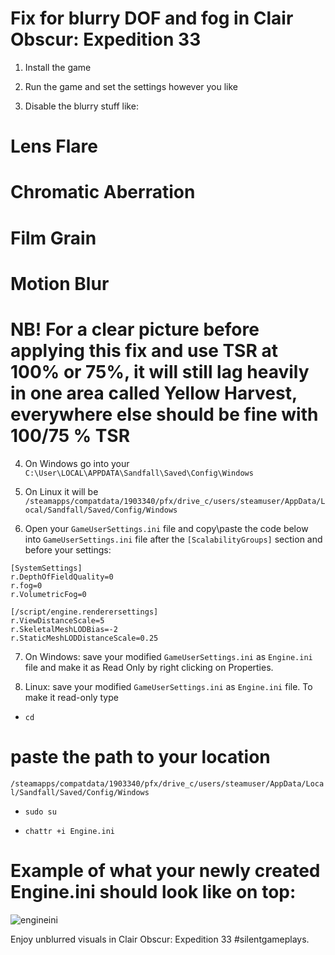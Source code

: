 # Fix for blurry DOF and fog in Clair Obscur: Expedition 33

1. Install the game

2. Run the game and set the settings however you like

3. Disable the blurry stuff like:

# Lens Flare

# Chromatic Aberration

# Film Grain

# Motion Blur

# NB! For a clear picture before applying this fix and use TSR at 100% or 75%, it will still lag heavily in one area called Yellow Harvest, everywhere else should be fine with 100/75 % TSR

4. On Windows go into your
``C:\User\LOCAL\APPDATA\Sandfall\Saved\Config\Windows``


5. On Linux it will be
``/steamapps/compatdata/1903340/pfx/drive_c/users/steamuser/AppData/Local/Sandfall/Saved/Config/Windows``

6. Open your ``GameUserSettings.ini`` file and copy\paste the code below into ``GameUserSettings.ini`` file after the ``[ScalabilityGroups]`` section and before your settings:

```
[SystemSettings]
r.DepthOfFieldQuality=0
r.fog=0
r.VolumetricFog=0

[/script/engine.renderersettings]
r.ViewDistanceScale=5
r.SkeletalMeshLODBias=-2
r.StaticMeshLODDistanceScale=0.25

```


7. On Windows: save your modified ``GameUserSettings.ini`` as ``Engine.ini`` file and make it as Read Only by right clicking on Properties.

8. Linux: save your modified ``GameUserSettings.ini`` as ``Engine.ini`` file. To make it read-only type
* ``cd`` 

# paste the path to your location
``/steamapps/compatdata/1903340/pfx/drive_c/users/steamuser/AppData/Local/Sandfall/Saved/Config/Windows``

* ``sudo su ``

* ``chattr +i Engine.ini``


# Example of what your newly created Engine.ini should look like on top:

![engineini](https://github.com/user-attachments/assets/faf9ef2d-1fd6-4328-be38-8a659a53e7a8)

Enjoy unblurred visuals in Clair Obscur: Expedition 33
#silentgameplays.

